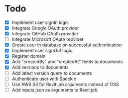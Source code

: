 # Todo

- [x] Implement user signIn logic
- [x] Integrate Google OAuth provider
- [x] Integrate GitHub OAuth provider
- [ ] Integrate Microsoft OAuth provider
- [x] Create user in database on successful authentication
- [x] Implement user signOut logic
- [x] Register domain
- [x] Add "createdBy" and "createdAt" fields to documents
- [x] Add versions to documents
- [ ] Add latest version query to documents
- [ ] Authenticate user with Speckle
- [ ] Use AWS S3 for Revit job arguments instead of OSS
- [ ] Add inputs.json as arguments to Revit job.

